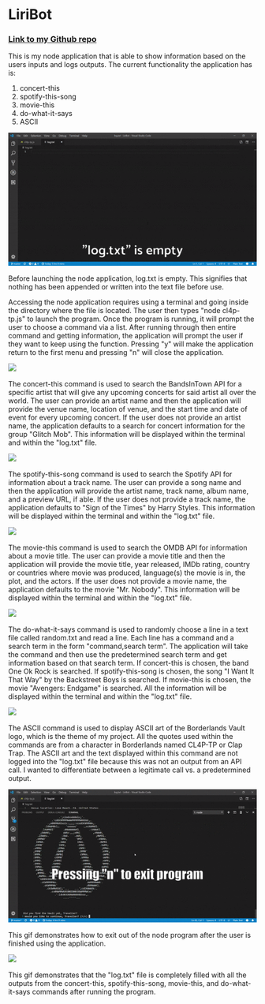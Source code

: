 # LiriBot

### [Link to my Github repo](https://github.com/DarrylJLTolentino/LiriBot)

This is my node application that is able to show information based on the users inputs and logs outputs. The current functionality the application has is:

1) concert-this
2) spotify-this-song
3) movie-this
4) do-what-it-says
5) ASCII

![](media/log-txt-empty.gif)

Before launching the node application, log.txt is empty. This signifies that nothing has been appended or written into the text file before use.

Accessing the node application requires using a terminal and going inside the directory where the file is located. The user then types "node cl4p-tp.js" to launch the program. Once the program is running, it will prompt the user to choose a command via a list. After running through then entire command and getting information, the application will prompt the user if they want to keep using the function. Pressing "y" will make the application return to the first menu and pressing "n" will close the application.

![](media/concert-this.gif)

The concert-this command is used to search the BandsInTown API for a specific artist that will give any upcoming concerts for said artist all over the world. The user can provide an artist name and then the application will provide the venue name, location of venue, and the start time and date of event for every upcoming concert. If the user does not provide an artist name, the application defaults to a search for concert information for the group "Glitch Mob". This information will be displayed within the terminal and within the "log.txt" file.

![](media/spotify-this-song.gif)

The spotify-this-song command is used to search the Spotify API for information about a track name. The user can provide a song name and then the application will provide the artist name, track name, album name, and a preview URL, if able. If the user does not provide a track name, the application defaults to "Sign of the Times" by Harry Styles. This information will be displayed within the terminal and within the "log.txt" file.

![](media/movie-this.gif)

The movie-this command is used to search the OMDB API for information about a movie title. The user can provide a movie title and then the application will provide the movie title, year released, IMDb rating, country or countries where movie was produced, language(s) the movie is in, the plot, and the actors. If the user does not provide a movie name, the application defaults to the movie "Mr. Nobody". This information will be displayed within the terminal and within the "log.txt" file.

![](media/do-what-it-says.gif)

The do-what-it-says command is used to randomly choose a line in a text file called random.txt and read a line. Each line has a command and a search term in the form "command,search term". The application will take the command and then use the predetermined search term and get information based on that search term. If concert-this is chosen, the band One Ok Rock is searched. If spotify-this-song is chosen, the song "I Want It That Way" by the Backstreet Boys is searched. If movie-this is chosen, the movie "Avengers: Endgame" is searched. All the information will be displayed within the terminal and within the "log.txt" file.

![](media/ascii.gif)

The ASCII command is used to display ASCII art of the Borderlands Vault logo, which is the theme of my project. All the quotes used within the commands are from a character in Borderlands named CL4P-TP or Clap Trap. The ASCII art and the text displayed within this command are not logged into the "log.txt" file because this was not an output from an API call. I wanted to differentiate between a legitimate call vs. a predetermined output.

![](media/exit-node-program.gif)

This gif demonstrates how to exit out of the node program after the user is finished using the application.

![](media/log-txt-after.gif)

This gif demonstrates that the "log.txt" file is completely filled with all the outputs from the concert-this, spotify-this-song, movie-this, and do-what-it-says commands after running the program.

